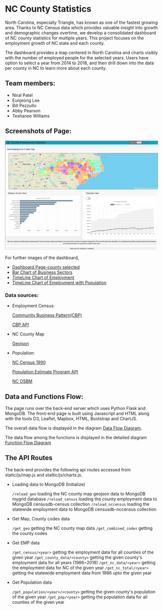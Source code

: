 # NC County Statistics

North Carolina, especially Triangle, has known as one of the fastest growing area. Thanks to NC Census data which provides valuable insight into growth and demographic changes overtime,  we develop a consolidated dashboard of NC county statistics for multiple years. This project focuses on the employment growth of NC state and each county.  

The dashboard provides a map centered in North Carolina and charts visibly with the number of employed people for the selected years.  Users have option to select a year from 2014 to 2018, and then drill down into the data per county in NC to learn more about each county.

## Team members:

* Niral Patel
* Eunjeong Lee
* Bill Pezzullo
* Abby Pearson
* Teshanee Williams

## Screenshots of Page:

![Dashboard Page-year selected](images/Screenshot_dashboard.png)

For further images of the dashboard,

* [Dashboard Page-county selected](images/Screenshot_dashboard2.png)
* [Bar Chart of Business Sectors](images/Screenshot_bar.png)
* [TimeLine Chart of Employment](images/Screenshot_line2.png)
* [TimeLine Chart of Employment with Population](images/Screenshot_line.png)


### Data sources:

* Employment Census:

   [Community Business Pattern(CBP)](https://www.census.gov/programs-surveys/cbp.html)

   [CBP API](https://www.census.gov/data/developers/data-sets/cbp-nonemp-zbp/cbp-api.html)


* NC County Map

   [Geojson](https://opendata.arcgis.com/datasets/d192da4d0ac249fa9584109b1d626286_0.geojson)


* Population:

   [NC Census 1990](https://www.osbm.nc.gov/facts-figures/demographics/1990-2000-county-growth)

   [Population Estimate Program API](https://www.census.gov/data/developers/data-sets/popest-popproj/popest.2000-2010_Intercensals.html)

   [NC OSBM](https://files.nc.gov/ncosbm/demog/countytotals_2010_2019.html)


## Data and Functions Flow:
   The page runs over the back-end server which uses Python Flask and MongoDB. The front-end page is built using Javascript and HTML along with the tools D3, Leaflet, Mapbox, HTML, Bootstrap and ChartJS.

   The overall data flow is displayed in the diagram [Data Flow Diagram](images/HighLevel%20FLow.jpeg).

   The data flow among the functions is displayed in the detailed diagram [Function Flow Diagram](images/Function%20Flow.jpeg)

## The API Routes

The back-end provides the following api routes accessed from static/js/map.js and stattic/js/charts.js.

   * Loading data to MongoDB (Initialize)

      `/reload_geo`
         loading the NC county map geojson data to MongoDB mygrid database
      `/reload_census`
         loading the county employment data to MongoDB censusdb-census collection
      `/reload_nccensus`
         loading the statewide employment data to MongoDB censusdb-nccensus collection

   * Get Map, County codes data

      `/get_geo`
         getting the NC county map data
      `/get_combined_codes`
         getting the county codes

   * Get EMP data

      `/get_census/<year>`
         getting the employment data for all counties of the given year
      `/get_county_data/<county>`
         getting the given county's employment data for all years (1986~2018)
      `/get_nc_data/<year>`
         getting the employment data for NC of the given year
      `/get_nc_total/<year>`
         getting the statewide employment data from 1986 upto the given year

   * Get Population data

      `/get_population/<year>/<county>`
         getting the given county's population of the given year
      `/get_pop/<year>`
         getting the population data for all counties of the given year

